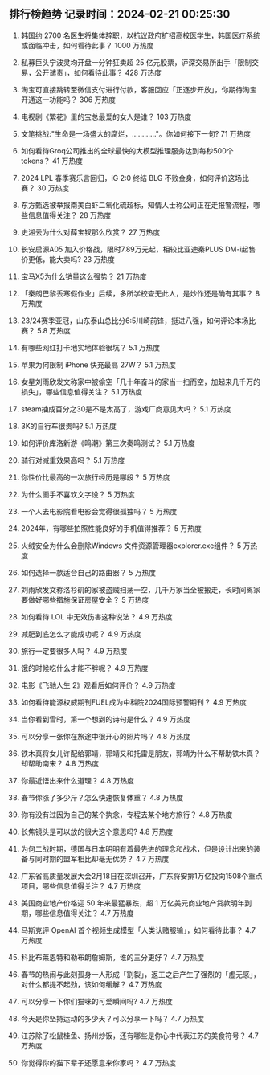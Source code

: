 
## 排行榜趋势 记录时间：2024-02-21 00:25:30
  
  1. 韩国约 2700 名医生将集体辞职，以抗议政府扩招高校医学生，韩国医疗系统或面临冲击，如何看待此事？ 1000 万热度
    
  2. 私募巨头宁波灵均开盘一分钟狂卖超 25 亿元股票，沪深交易所出手「限制交易，公开谴责」，如何看待此事？ 428 万热度
    
  3. 淘宝可直接跳转至微信支付进行付款，客服回应「正逐步开放」，你期待淘宝开通这一功能吗？ 306 万热度
    
  4. 电视剧《繁花》里的宝总最爱的女人是谁？ 103 万热度
    
  5. 文笔挑战:"生命是一场盛大的腐烂，…………"。你如何接下一句? 71 万热度
    
  6. 如何看待Groq公司推出的全球最快的大模型推理服务达到每秒500个tokens？ 41 万热度
    
  7. 2024 LPL 春季赛乐言回归，iG 2:0 终结 BLG 不败金身，如何评价这场比赛？ 30 万热度
    
  8. 东方甄选被举报南美白虾二氧化硫超标，知情人士称公司正在走报警流程，哪些信息值得关注？ 28 万热度
    
  9. 史湘云为什么对薛宝钗那么欣赏？ 27 万热度
    
  10. 长安启源A05 加入价格战，限时7.89万元起，相较比亚迪秦PLUS DM-i起售价更低，能大卖吗? 23 万热度
    
  11. 宝马X5为什么销量这么强势？ 21 万热度
    
  12. 「秦朗巴黎丢寒假作业」后续，多所学校查无此人，是炒作还是确有其事？ 8 万热度
    
  13. 23/24赛季亚冠，山东泰山总比分6:5川崎前锋，挺进八强，如何评论本场比赛？ 5.8 万热度
    
  14. 有哪些网红打卡地实地体验很坑？ 5.1 万热度
    
  15. 苹果为何限制 iPhone 快充最高 27W？ 5.1 万热度
    
  16. 女星刘雨欣发文称家中被偷空「几十年奋斗的家当一扫而空，加起来几千万的损失」，哪些信息值得关注？ 5.1 万热度
    
  17. steam抽成百分之30是不是太高了，游戏厂商意见大吗？ 5.1 万热度
    
  18. 3K的自行车很贵吗? 5.1 万热度
    
  19. 如何评价库洛新游《鸣潮》第三次奏鸣测试？ 5.1 万热度
    
  20. 骑行对减重效果高吗？ 5.1 万热度
    
  21. 你性价比最高的一次旅行经历是哪段？ 5 万热度
    
  22. 为什么画手不喜欢文字设？ 5 万热度
    
  23. 一个人去电影院看电影会觉得很孤独吗？ 5 万热度
    
  24. 2024年，有哪些拍照性能良好的手机值得推荐？ 5 万热度
    
  25. 火绒安全为什么会删除Windows 文件资源管理器explorer.exe组件？ 5 万热度
    
  26. 如何选择一款适合自己的路由器？ 5 万热度
    
  27. 刘雨欣发文称洛杉矶的家被盗贼扫荡一空，几千万家当全被搬走，长时间离家要做好哪些措施保证房屋安全？ 5 万热度
    
  28. 如何看待 LOL 中无效伤害这种说法？ 4.9 万热度
    
  29. 减肥到底怎么才能成功呢？ 4.9 万热度
    
  30. 旅行一定要很多人吗？ 4.9 万热度
    
  31. 饿的时候吃什么才能不胖呢？ 4.9 万热度
    
  32. 电影《飞驰人生 2》观看后如何评价？ 4.9 万热度
    
  33. 如何看待能源权威期刊FUEL成为中科院2024国际预警期刊？ 4.9 万热度
    
  34. 当你看到雪时，第一个想到的诗句是什么？ 4.9 万热度
    
  35. 可以分享一张你在旅途中很开心的照片吗？ 4.8 万热度
    
  36. 铁木真将女儿许配给郭靖，郭靖又和托雷是朋友，郭靖为什么不帮助铁木真？却帮助南宋？ 4.8 万热度
    
  37. 你最近悟出来什么道理？ 4.8 万热度
    
  38. 春节你涨了多少斤？怎么快速恢复体重？ 4.8 万热度
    
  39. 你有没有过因为自己的某个执念，专程去某个地方旅行？ 4.8 万热度
    
  40. 长焦镜头是可以放的很大这个意思吗? 4.8 万热度
    
  41. 为何二战时期，德国与日本明明有着最先进的理念和战术，但是设计出来的装备与同时期的盟军相比却毫无优势？ 4.7 万热度
    
  42. 广东省高质量发展大会2月18日在深圳召开，广东将安排1万亿投向1508个重点项目，哪些信息值得关注？ 4.7 万热度
    
  43. 美国商业地产价格迎 50 年来最猛暴跌，超 1 万亿美元商业地产贷款明年到期，哪些信息值得关注？ 4.7 万热度
    
  44. 马斯克评 OpenAI 首个视频生成模型「人类认赌服输」，如何看待此事？ 4.7 万热度
    
  45. 科比布莱恩特和勒布朗詹姆斯，谁的三分更好？ 4.7 万热度
    
  46. 春节的热闹与此刻孤身一人形成「割裂」，返工之后产生了强烈的「虚无感」，对什么都提不起劲，该如何缓解？ 4.7 万热度
    
  47. 可以分享一下你们猫咪的可爱瞬间吗? 4.7 万热度
    
  48. 今天是你坚持运动的多少天？可以分享一下吗？ 4.7 万热度
    
  49. 江苏除了松鼠桂鱼、扬州炒饭，还有哪些是你心中代表江苏的美食符号？ 4.7 万热度
    
  50. 你觉得你的猫下辈子还愿意来你家吗？ 4.7 万热度
    